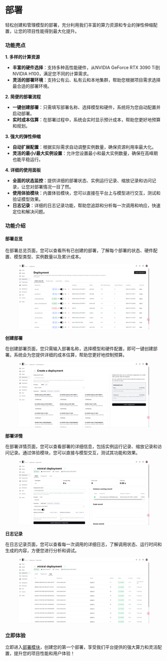 # 部署

轻松创建和管理模型的部署，充分利用我们丰富的算力资源和专业的弹性伸缩配置，让您的项目性能得到最大化提升。

### 功能亮点

**1. 多样的计算资源**

* **丰富的硬件选择**：支持多种高性能硬件，从NVIDIA GeForce RTX 3090 Ti到NVIDIA H100，满足您不同的计算需求。
* **灵活的部署环境**：支持公有云、私有云和本地集群，帮助您根据项目需求选择最合适的部署环境。

**2. 简便的部署流程**

* **一键创建部署**：只需填写部署名称、选择模型和硬件，系统将为您自动配置并启动部署。
* **实时成本估算**：在部署过程中，系统会实时显示预计成本，帮助您更好地预算和规划。

**3. 强大的弹性伸缩**

* **自动扩展配置**：根据实际需求自动调整实例数量，确保资源利用率最大化。
* **灵活的最小/最大实例设置**：允许您设置最小和最大实例数量，确保在高峰期也能平稳运行。

**4. 详细的使用面板**

* **全面的状态监控**：提供详细的部署状态、实例运行记录、缩放记录和访问记录，让您对部署情况一目了然。
* **使用体验模块**：内置体验模块，您可以直接在平台上与模型进行交互，测试和验证模型效果。
* **日志记录**：详细的日志记录功能，帮助您追踪和分析每一次调用和响应，快速定位和解决问题。

### 功能介绍

#### **部署总览**

在部署总览页面，您可以查看所有已创建的部署，了解每个部署的状态、硬件配置、模型类型、实例数量以及累计成本。

<figure><img src="../.gitbook/assets/a5c97b8cdb499b47c765c77bc5b7412.png" alt=""><figcaption></figcaption></figure>

**创建部署**

在创建部署页面，您只需输入部署名称，选择模型和硬件配置，即可一键创建部署。系统会为您提供详细的成本估算，帮助您更好地控制预算。

<figure><img src="../.gitbook/assets/26cdddfaa1c2a50cf9d66aa2e2986ea.png" alt=""><figcaption></figcaption></figure>

**部署详情**

在部署详情页面，您可以查看部署的详细信息，包括实例运行记录、缩放记录和访问记录。通过体验模块，您可以直接与模型交互，测试其功能和效果。

<figure><img src="../.gitbook/assets/d38613d1848ba56abf907f9a04f2ced.png" alt=""><figcaption></figcaption></figure>

**日志记录**

在日志记录页面，您可以查看每一次调用的详细日志，了解调用状态、运行时间和生成的内容，方便您进行分析和调试。

<figure><img src="../.gitbook/assets/cabbd4e38086fa90502fc78ad9ad7fa.png" alt=""><figcaption></figcaption></figure>

### 立即体验

立即进入[部署模块](https://alpha.fusionworks.ai/)，创建您的第一个部署，享受我们平台提供的强大算力和灵活配置，提升您的项目性能和用户体验！
